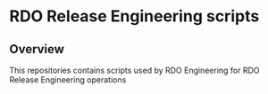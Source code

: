 # RDO Release Engineering scripts

## Overview

This repositories contains scripts used by RDO Engineering for
RDO Release Engineering operations